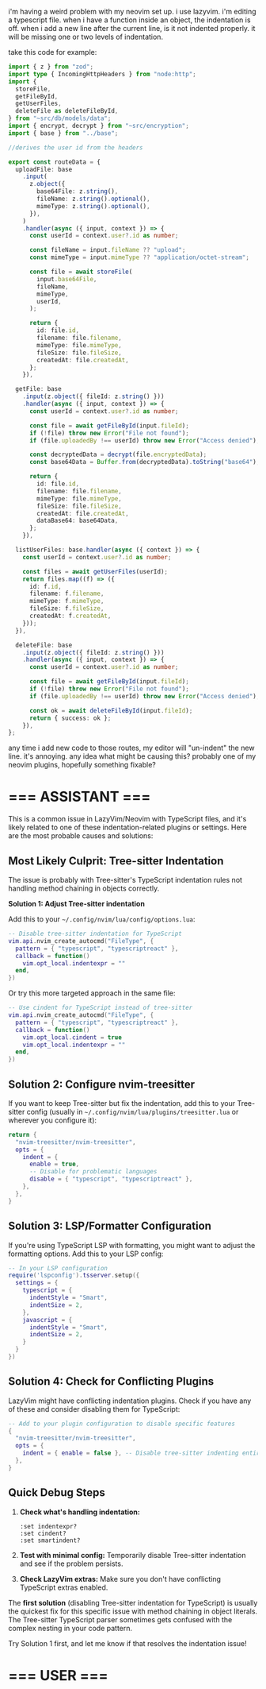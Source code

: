 i'm having a weird problem with my neovim set up. i use lazyvim. i'm editing a
typescript file. when i have a function inside an object, the indentation is
off. when i add a new line after the current line, is it not indented properly.
it will be missing one or two levels of indentation.

take this code for example:

```typescript
import { z } from "zod";
import type { IncomingHttpHeaders } from "node:http";
import {
  storeFile,
  getFileById,
  getUserFiles,
  deleteFile as deleteFileById,
} from "~src/db/models/data";
import { encrypt, decrypt } from "~src/encryption";
import { base } from "../base";

//derives the user id from the headers

export const routeData = {
  uploadFile: base
    .input(
      z.object({
        base64File: z.string(),
        fileName: z.string().optional(),
        mimeType: z.string().optional(),
      }),
    )
    .handler(async ({ input, context }) => {
      const userId = context.user?.id as number;

      const fileName = input.fileName ?? "upload";
      const mimeType = input.mimeType ?? "application/octet-stream";

      const file = await storeFile(
        input.base64File,
        fileName,
        mimeType,
        userId,
      );

      return {
        id: file.id,
        filename: file.filename,
        mimeType: file.mimeType,
        fileSize: file.fileSize,
        createdAt: file.createdAt,
      };
    }),

  getFile: base
    .input(z.object({ fileId: z.string() }))
    .handler(async ({ input, context }) => {
      const userId = context.user?.id as number;

      const file = await getFileById(input.fileId);
      if (!file) throw new Error("File not found");
      if (file.uploadedBy !== userId) throw new Error("Access denied");

      const decryptedData = decrypt(file.encryptedData);
      const base64Data = Buffer.from(decryptedData).toString("base64");

      return {
        id: file.id,
        filename: file.filename,
        mimeType: file.mimeType,
        fileSize: file.fileSize,
        createdAt: file.createdAt,
        dataBase64: base64Data,
      };
    }),

  listUserFiles: base.handler(async ({ context }) => {
    const userId = context.user?.id as number;

    const files = await getUserFiles(userId);
    return files.map((f) => ({
      id: f.id,
      filename: f.filename,
      mimeType: f.mimeType,
      fileSize: f.fileSize,
      createdAt: f.createdAt,
    }));
  }),

  deleteFile: base
    .input(z.object({ fileId: z.string() }))
    .handler(async ({ input, context }) => {
      const userId = context.user?.id as number;

      const file = await getFileById(input.fileId);
      if (!file) throw new Error("File not found");
      if (file.uploadedBy !== userId) throw new Error("Access denied");

      const ok = await deleteFileById(input.fileId);
      return { success: ok };
    }),
};
```

any time i add new code to those routes, my editor will "un-indent" the new
line. it's annoying. any idea what might be causing this? probably one of my
neovim plugins, hopefully something fixable?

# === ASSISTANT ===

This is a common issue in LazyVim/Neovim with TypeScript files, and it's likely
related to one of these indentation-related plugins or settings. Here are the
most probable causes and solutions:

## Most Likely Culprit: Tree-sitter Indentation

The issue is probably with Tree-sitter's TypeScript indentation rules not
handling method chaining in objects correctly.

**Solution 1: Adjust Tree-sitter indentation**

Add this to your `~/.config/nvim/lua/config/options.lua`:

```lua
-- Disable tree-sitter indentation for TypeScript
vim.api.nvim_create_autocmd("FileType", {
  pattern = { "typescript", "typescriptreact" },
  callback = function()
    vim.opt_local.indentexpr = ""
  end,
})
```

Or try this more targeted approach in the same file:

```lua
-- Use cindent for TypeScript instead of tree-sitter
vim.api.nvim_create_autocmd("FileType", {
  pattern = { "typescript", "typescriptreact" },
  callback = function()
    vim.opt_local.cindent = true
    vim.opt_local.indentexpr = ""
  end,
})
```

## Solution 2: Configure nvim-treesitter

If you want to keep Tree-sitter but fix the indentation, add this to your
Tree-sitter config (usually in `~/.config/nvim/lua/plugins/treesitter.lua` or
wherever you configure it):

```lua
return {
  "nvim-treesitter/nvim-treesitter",
  opts = {
    indent = {
      enable = true,
      -- Disable for problematic languages
      disable = { "typescript", "typescriptreact" },
    },
  },
}
```

## Solution 3: LSP/Formatter Configuration

If you're using TypeScript LSP with formatting, you might want to adjust the
formatting options. Add this to your LSP config:

```lua
-- In your LSP configuration
require('lspconfig').tsserver.setup({
  settings = {
    typescript = {
      indentStyle = "Smart",
      indentSize = 2,
    },
    javascript = {
      indentStyle = "Smart", 
      indentSize = 2,
    }
  }
})
```

## Solution 4: Check for Conflicting Plugins

LazyVim might have conflicting indentation plugins. Check if you have any of
these and consider disabling them for TypeScript:

```lua
-- Add to your plugin configuration to disable specific features
{
  "nvim-treesitter/nvim-treesitter",
  opts = {
    indent = { enable = false }, -- Disable tree-sitter indenting entirely
  },
}
```

## Quick Debug Steps

1. **Check what's handling indentation:**
   ```vim
   :set indentexpr?
   :set cindent?
   :set smartindent?
   ```

2. **Test with minimal config:** Temporarily disable Tree-sitter indentation and
   see if the problem persists.

3. **Check LazyVim extras:** Make sure you don't have conflicting TypeScript
   extras enabled.

The **first solution** (disabling Tree-sitter indentation for TypeScript) is
usually the quickest fix for this specific issue with method chaining in object
literals. The Tree-sitter TypeScript parser sometimes gets confused with the
complex nesting in your code pattern.

Try Solution 1 first, and let me know if that resolves the indentation issue!

# === USER ===
